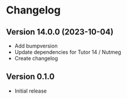# Changelog

## Version 14.0.0 (2023-10-04)
- Add bumpversion
- Update dependencies for Tutor 14 / Nutmeg
- Create changelog

## Version 0.1.0
- Initial release
